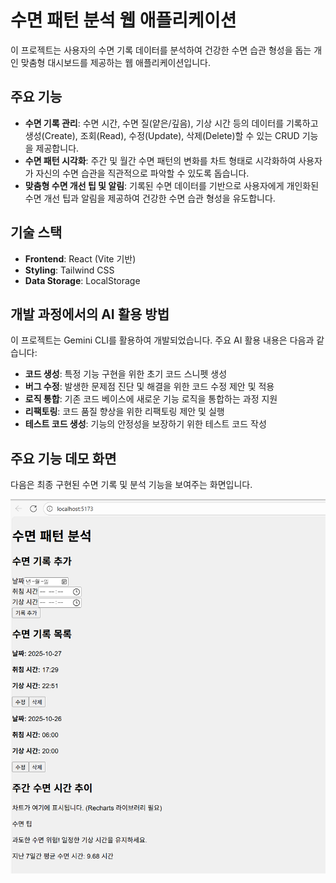 # 수면 패턴 분석 웹 애플리케이션

이 프로젝트는 사용자의 수면 기록 데이터를 분석하여 건강한 수면 습관 형성을 돕는 개인 맞춤형 대시보드를 제공하는 웹 애플리케이션입니다.

## 주요 기능

- **수면 기록 관리**: 수면 시간, 수면 질(얕은/깊음), 기상 시간 등의 데이터를 기록하고 생성(Create), 조회(Read), 수정(Update), 삭제(Delete)할 수 있는 CRUD 기능을 제공합니다.
- **수면 패턴 시각화**: 주간 및 월간 수면 패턴의 변화를 차트 형태로 시각화하여 사용자가 자신의 수면 습관을 직관적으로 파악할 수 있도록 돕습니다.
- **맞춤형 수면 개선 팁 및 알림**: 기록된 수면 데이터를 기반으로 사용자에게 개인화된 수면 개선 팁과 알림을 제공하여 건강한 수면 습관 형성을 유도합니다.

## 기술 스택

- **Frontend**: React (Vite 기반)
- **Styling**: Tailwind CSS
- **Data Storage**: LocalStorage

## 개발 과정에서의 AI 활용 방법

이 프로젝트는 Gemini CLI를 활용하여 개발되었습니다. 주요 AI 활용 내용은 다음과 같습니다:
- **코드 생성**: 특정 기능 구현을 위한 초기 코드 스니펫 생성
- **버그 수정**: 발생한 문제점 진단 및 해결을 위한 코드 수정 제안 및 적용
- **로직 통합**: 기존 코드 베이스에 새로운 기능 로직을 통합하는 과정 지원
- **리팩토링**: 코드 품질 향상을 위한 리팩토링 제안 및 실행
- **테스트 코드 생성**: 기능의 안정성을 보장하기 위한 테스트 코드 작성

## 주요 기능 데모 화면
다음은 최종 구현된 수면 기록 및 분석 기능을 보여주는 화면입니다.

![최종 데모 스크린샷](docs/final_demo.png)